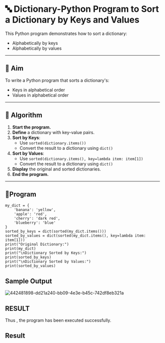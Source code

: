 # 🔤 Dictionary-Python Program to Sort a Dictionary by Keys and Values

This Python program demonstrates how to sort a dictionary:
- Alphabetically by keys
- Alphabetically by values

---

## 🎯 Aim

To write a Python program that sorts a dictionary's:
- Keys in alphabetical order
- Values in alphabetical order

---

## 🧠 Algorithm

1. **Start the program.**
2. **Define** a dictionary with key-value pairs.
3. **Sort by Keys**:
   - Use `sorted(dictionary.items())`
   - Convert the result to a dictionary using `dict()`
4. **Sort by Values**:
   - Use `sorted(dictionary.items(), key=lambda item: item[1])`
   - Convert the result to a dictionary using `dict()`
5. **Display** the original and sorted dictionaries.
6. **End the program.**

---

## 🧪Program
```
my_dict = {
    'banana': 'yellow',
    'apple': 'red',
    'cherry': 'dark red',
    'blueberry': 'blue'
}
sorted_by_keys = dict(sorted(my_dict.items()))
sorted_by_values = dict(sorted(my_dict.items(), key=lambda item: item[1]))
print("Original Dictionary:")
print(my_dict)
print("\nDictionary Sorted by Keys:")
print(sorted_by_keys)
print("\nDictionary Sorted by Values:")
print(sorted_by_values)
```

## Sample Output
![442481898-dd21a240-bb09-4e3e-b45c-742df8eb321a](https://github.com/user-attachments/assets/1071a478-bb18-4a0b-a40d-f502b632cb66)

## RESULT
Thus , the program has been executed successfully.




## Result

